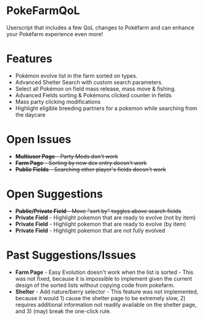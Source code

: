 # PokeFarmQoL
Userscript that includes a few QoL changes to Pokéfarm and can enhance your Pokéfarm experience even more!

# Features
- Pokémon evolve list in the farm sorted on types.
- Advanced Shelter Search with custom search parameters.
- Select all Pokémon on field mass release, mass move & fishing.
- Advanced Fields sorting & Pokémons clicked counter in fields
- Mass party clicking modifications
- Highlight eligible breeding partners for a pokemon while searching from the daycare

# Open Issues
- ~~**Multiuser Page** - Party Mods don't work~~
- ~~**Farm Page** - Sorting by new dex entry doesn't work~~
- ~~**Public Fields** - Searching other player's fields doesn't work~~

# Open Suggestions
- ~~**Public/Private Field** - Move "sort by" toggles above search fields~~
- **Private Field** - Highlight pokemon that are ready to evolve (not by item)
- **Private Field** - Highlight pokemon that are ready to evolve (by item)
- **Private Field** - Highlight pokemon that are not fully evolved

# Past Suggestions/Issues
- **Farm Page** - Easy Evolution doesn't work when the list is sorted - This was not fixed, because it is impossible to implement given the current design of the sorted lists without copying code from pokefarm.
- **Shelter** - Add nature/berry selector - This feature was not implemented, because it would 1) cause the shelter page to be extremely slow, 2) requires additional information not readily available on the shelter page, and 3) (may) break the one-click rule.
